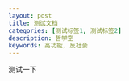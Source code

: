 ```yaml
---
layout: post
title: 测试文档
categories: [测试标签1, 测试标签2]
description: 哲学空
keywords: 高功能, 反社会
---
```


测试一下
